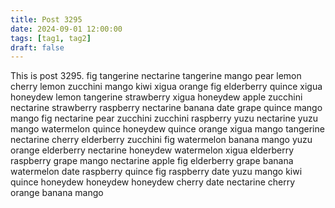 ```yaml
---
title: Post 3295
date: 2024-09-01 12:00:00
tags: [tag1, tag2]
draft: false
---
```

This is post 3295.
fig
tangerine
nectarine
tangerine
mango
pear
lemon
cherry
lemon
zucchini
mango
kiwi
xigua
orange
fig
elderberry
quince
xigua
honeydew
lemon
tangerine
strawberry
xigua
honeydew
apple
zucchini
nectarine
strawberry
raspberry
nectarine
banana
date
grape
quince
mango
mango
fig
nectarine
pear
zucchini
zucchini
raspberry
yuzu
nectarine
yuzu
mango
watermelon
quince
honeydew
quince
orange
xigua
mango
tangerine
nectarine
cherry
elderberry
zucchini
fig
watermelon
banana
mango
yuzu
orange
elderberry
nectarine
honeydew
watermelon
xigua
elderberry
raspberry
grape
mango
nectarine
apple
fig
elderberry
grape
banana
watermelon
date
raspberry
quince
fig
raspberry
date
yuzu
mango
kiwi
quince
honeydew
honeydew
honeydew
cherry
date
nectarine
cherry
orange
banana
mango
